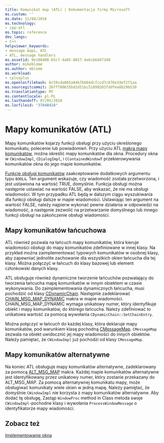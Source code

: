 ```yaml
---
title: Komunikat map (ATL) | Dokumentacja firmy Microsoft
ms.custom: ''
ms.date: 11/04/2016
ms.technology:
- cpp-atl
ms.topic: reference
dev_langs:
- C++
helpviewer_keywords:
- message maps, ATL
- ATL, message handlers
ms.assetid: 9e100400-65c7-4a85-8857-4e6cb6dd7340
author: mikeblome
ms.author: mblome
ms.workload:
- cplusplus
ms.openlocfilehash: 6c59cda065a84b7b664dcfccd7c876e19ef2f1aa
ms.sourcegitcommit: 26fff80635bd1d51bc51899203fddfea8b29b530
ms.translationtype: MT
ms.contentlocale: pl-PL
ms.lasthandoff: 07/05/2018
ms.locfileid: "37848418"
---
```

# <a name="message-maps-atl"></a>Mapy komunikatów (ATL)
Mapy komunikatów kojarzy funkcji obsługi przy użyciu określonego komunikatu, polecenie lub powiadomień. Przy użyciu ATL [makra mapy komunikatów](../atl/reference/message-map-macros-atl.md), można określić mapy komunikatów dla okna. Procedury okna w `CWindowImpl`, `CDialogImpl`, i `CContainedWindowT` przekierowywania komunikatów okna do jego mapie komunikatów.  
  
 [Funkcje obsługi komunikatów](../atl/message-handler-functions.md) zaakceptowanie dodatkowych argumentu typu `BOOL&`. Ten argument wskazuje, czy wiadomość została przetworzona, i jest ustawiona na wartość TRUE, domyślnie. Funkcja obsługi można następnie ustawiać na wartość FALSE, aby wskazać, że nie ma obsługi wiadomości. W tym przypadku ATL będą w dalszym ciągu wyszukiwania dla funkcji obsługi dalsze w mapie wiadomości. Ustawiając ten argument na wartość FALSE, należy najpierw wykonać pewne działania w odpowiedzi na wiadomość, a następnie zezwolić na przetwarzanie domyślnego lub innego funkcji obsługi na zakończenie obsługi wiadomości.  
  
## <a name="chained-message-maps"></a>Mapy komunikatów łańcuchowa  
 ATL również pozwala na łańcuch mapy komunikatów, która kieruje wiadomości obsługi do mapy komunikatów zdefiniowane w innej klasy. Na przykład można zaimplementować typowych komunikatów w osobnej klasy, aby zapewniać jednolite zachowanie dla wszystkich okien łańcucha dla tej klasy. Można połączyć w łańcuch do klasy bazowej lub element członkowski danych klasy.  
  
 ATL obsługuje również dynamiczne tworzenie łańcuchów pozwalający do tworzenia łańcucha mapę komunikatów w innym obiektem w czasie wykonywania. Do zaimplementowania dynamicznych łańcucha, musi pochodzić od klasy [CDynamicChain](../atl/reference/cdynamicchain-class.md). Następnie zadeklarować [CHAIN_MSG_MAP_DYNAMIC](reference/message-map-macros-atl.md#chain_msg_map_dynamic) makra w mapie wiadomości. CHAIN_MSG_MAP_DYNAMIC wymaga unikatowy numer, który identyfikuje obiekt i mapy komunikatów, do którego łańcucha. Należy zdefiniować to unikatowa wartość za pomocą wywołania `CDynamicChain::SetChainEntry`.  
  
 Można połączyć w łańcuch do każdej klasy, która deklaruje mapy komunikatów, pod warunkiem klasę pochodną [CMessageMap](../atl/reference/cmessagemap-class.md). `CMessageMap` zezwala na obiekt uwidocznić jej mapy wiadomości do innych obiektów. Należy pamiętać, że `CWindowImpl` już pochodzi od klasy `CMessageMap`.  
  
## <a name="alternate-message-maps"></a>Mapy komunikatów alternatywne  
 Na koniec ATL obsługuje mapy komunikatów alternatywne, zadeklarowany za pomocą [ALT_MSG_MAP](reference/message-map-macros-atl.md#alt_msg_map) makra. Każdej mapie komunikatów alternatywne jest identyfikowany przez unikatowy numer, który zostanie przekazany do ALT_MSG_MAP. Za pomocą alternatywnej komunikatu mapy, może obsługiwać komunikaty wiele okien w jedną mapę. Należy pamiętać, że domyślnie `CWindowImpl` nie korzysta z mapy komunikatów alternatywne. Aby dodać tę obsługę, Zastąp `WindowProc` method in Class metoda swoje `CWindowImpl`-pochodne klasy i wywołania `ProcessWindowMessage` o identyfikatorze mapy wiadomości.  
  
## <a name="see-also"></a>Zobacz też  
 [Implementowanie okna](../atl/implementing-a-window.md)


